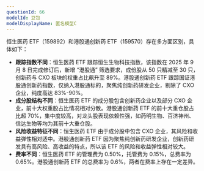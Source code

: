 ```yaml
---
questionId: 66
modelId: 豆包
modelDisplayName: 匿名模型C
---
```

恒生医药 ETF（159892）和港股通创新药 ETF（159570）存在多方面区别，具体如下：

- **跟踪指数不同**：恒生医药 ETF 跟踪恒生生物科技指数，该指数在 2025 年 9 月 8 日完成修订后，新增 “港股通” 筛选要求，成份股从 50 只精减至 30 只，创新药与 CXO 板块的权重占比飙升至 89%。港股通创新药 ETF 跟踪国证港股通创新药指数，仅纳入港股通标的，聚焦纯创新药研发企业，剔除了 CXO 企业，纯度高达 83%-90%。
- **成分股结构不同**：恒生医药 ETF 的成分股包含创新药企业以及部分 CXO 企业，前十大权重股占比情况相对分散。港股通创新药 ETF 的前十大重仓股占比超 70%，集中度较高，对龙头股表现依赖性强，如药明生物、百济神州、信达生物等均为其前十大重仓股。
- **风险收益特征不同**：恒生医药 ETF 由于成分股中包含 CXO 企业，其风险和收益弹性相对适中。港股通创新药 ETF 因为聚焦纯创新药研发企业，创新药研发具有高风险、高收益的特点，所以该 ETF 的风险和收益弹性相对较大。
- **费率不同**：恒生医药 ETF 的管理费为 0.50%，托管费为 0.15%，总费率为 0.65%。港股通创新药 ETF 的总费率为 0.6%，两者在费率上存在一定差异。